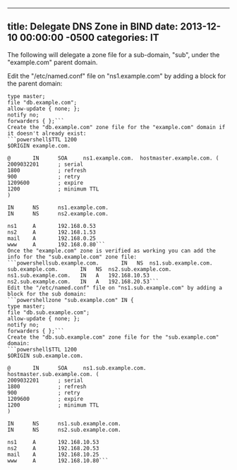 ﻿---

title:  Delegate DNS Zone in BIND
date:   2013-12-10 00:00:00 -0500
categories: IT
---






The following will delegate a zone file for a sub-domain, "sub", under the "example.com" parent domain.

Edit the "/etc/named.conf" file on "ns1.example.com" by adding a block for the parent domain:
```powershellzone "example.com" IN {
type master;
file "db.example.com";
allow-update { none; };
notify no;
forwarders { };```
Create the "db.example.com" zone file for the "example.com" domain if it doesn't already exist:
```powershell$TTL 1200
$ORIGIN example.com.

@       IN      SOA     ns1.example.com.  hostmaster.example.com. (
2009032201      ; serial
1800            ; refresh
900             ; retry
1209600         ; expire
1200            ; minimum TTL
)

IN      NS      ns1.example.com.
IN      NS      ns2.example.com.

ns1     A       192.168.0.53
ns2     A       192.168.1.53
mail    A       192.168.0.25
www     A       192.168.0.80```
Once the "example.com" zone is verified as working you can add the info for the "sub.example.com" zone file:
```powershellsub.example.com.       IN   NS  ns1.sub.example.com.
sub.example.com.       IN   NS  ns2.sub.example.com.
ns1.sub.example.com.   IN   A   192.168.10.53
ns2.sub.example.com.   IN   A   192.168.20.53```
Edit the "/etc/named.conf" file on "ns1.sub.example.com" by adding a block for the sub domain:
```powershellzone "sub.example.com" IN {
type master;
file "db.sub.example.com";
allow-update { none; };
notify no;
forwarders { };```
Create the "db.sub.example.com" zone file for the "sub.example.com" domain:
```powershell$TTL 1200
$ORIGIN sub.example.com.

@       IN      SOA     ns1.sub.example.com.  hostmaster.sub.example.com. (
2009032201      ; serial
1800            ; refresh
900             ; retry
1209600         ; expire
1200            ; minimum TTL
)

IN      NS      ns1.sub.example.com.
IN      NS      ns2.sub.example.com.

ns1     A       192.168.10.53
ns2     A       192.168.20.53
mail    A       192.168.10.25
www     A       192.168.10.80```


